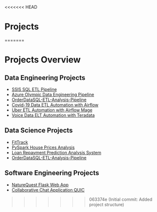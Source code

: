<<<<<<< HEAD
# Projects
=======
# Projects Overview

## Data Engineering Projects
- [SSIS SQL ETL Pipeline](https://github.com/rohitaragde/SSIS_SQL_ETL_Pipeline)
- [Azure Olympic Data Engineering Pipeline](https://github.com/rohitaragde/Azure-Olympic-Data-Engineering-Pipeline)
- [OrderDataSQL-ETL-Analysis-Pipeline](https://github.com/rohitaragde/OrderDataSQL-ETL-Analysis-Pipeline)
- [Covid-19 Data ETL Automation with Airflow](https://github.com/rohitaragde/Covid-19-Data-ETL-Automation-with-Airflow)
- [Uber ETL Automation with Airflow Mage](https://github.com/rohitaragde/Uber-ETL-Automation-with-Airflow-Mage)
- [Voice Data ELT Automation with Teradata](https://github.com/rohitaragde/Voice-Data-ELT-Automation-with-Teradata)

## Data Science Projects
- [FitTrack](https://github.com/rohitaragde/FitTrack)
- [PySpark House Prices Analysis](https://github.com/rohitaragde/PySpark-House-Prices-Analysis)
- [Loan Repayment Prediction Analysis System](https://github.com/rohitaragde/Loan_Repayment_Prediction_Analysis_System)
- [OrderDataSQL-ETL-Analysis-Pipeline](https://github.com/rohitaragde/OrderDataSQL-ETL-Analysis-Pipeline)

## Software Engineering Projects
- [NatureQuest Flask Web App](https://github.com/rohitaragde/NatureQuest-Flask-Web-App)
- [Collaborative Chat Application QUIC](https://github.com/rohitaragde/Collaborative-Chat-Application-QUIC)
>>>>>>> 063374e (Initial commit: Added project structure)

